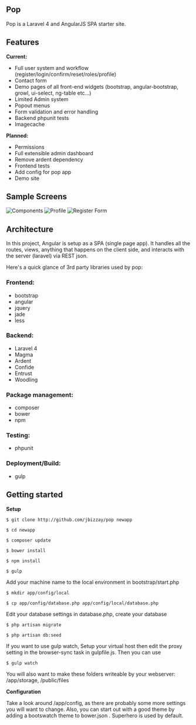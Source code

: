 ## Pop

Pop is a Laravel 4 and AngularJS SPA starter site.


## Features

**Current:**
- Full user system and workflow (register/login/confirm/reset/roles/profile)
- Contact form
- Demo pages of all front-end widgets (bootstrap, angular-bootstrap, growl, ui-select, ng-table etc...)
- Limited Admin system
- Popout menus
- Form validation and error handling
- Backend phpunit tests
- Imagecache


**Planned:**
- Permissions
- Full extensible admin dashboard
- Remove ardent dependency
- Frontend tests
- Add config for pop app
- Demo site


## Sample Screens

![Components](https://www.dropbox.com/s/babjx516akaku9p/pop-screen-components.png?dl=0)
![Profile](https://www.dropbox.com/s/9raclfdx5to4jw8/pop-screen-profile.png?dl=0)
![Register Form](https://www.dropbox.com/s/pxyp09nfj2u19dl/pop-screen-register.png?dl=0)

## Architecture

In this project, Angular is setup as a SPA (single page app). It handles all the routes, views, anything that happens on the client side, and interacts with the server (laravel) via REST json.

Here's a quick glance of 3rd party libraries used by pop:


### Frontend:

- bootstrap
- angular
- jquery
- jade
- less


### Backend:

- Laravel 4
- Magma
- Ardent
- Confide
- Entrust
- Woodling


### Package management:

- composer
- bower
- npm


### Testing:

- phpunit


### Deployment/Build:

- gulp


## Getting started

**Setup**

    $ git clone http://github.com/jbizzay/pop newapp

    $ cd newapp

    $ composer update

    $ bower install

    $ npm install

    $ gulp

Add your machine name to the local environment in bootstrap/start.php

    $ mkdir app/config/local

    $ cp app/config/database.php app/config/local/database.php

Edit your database settings in database.php, create your database

    $ php artisan migrate

    $ php artisan db:seed

If you want to use gulp watch, Setup your virtual host then edit the proxy setting in the browser-sync task in gulpfile.js. Then you can use

    $ gulp watch

You will also want to make these folders writeable by your webserver: /app/storage, /public/files

**Configuration**

Take a look around /app/config, as there are probably some more settings you will want to change. Also, you can start out with a good theme by adding a bootswatch theme to bower.json . Superhero is used by default.



